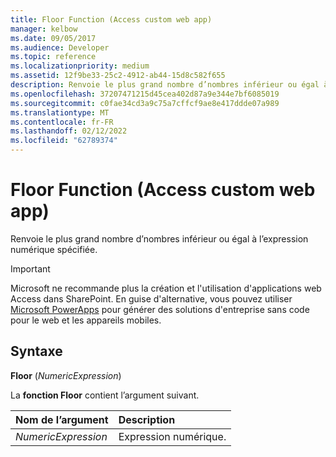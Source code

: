 ```yaml
---
title: Floor Function (Access custom web app)
manager: kelbow
ms.date: 09/05/2017
ms.audience: Developer
ms.topic: reference
ms.localizationpriority: medium
ms.assetid: 12f9be33-25c2-4912-ab44-15d8c582f655
description: Renvoie le plus grand nombre d’nombres inférieur ou égal à l’expression numérique spécifiée.
ms.openlocfilehash: 37207471215d45cea402d87a9e344e7bf6085019
ms.sourcegitcommit: c0fae34cd3a9c75a7cffcf9ae8e417ddde07a989
ms.translationtype: MT
ms.contentlocale: fr-FR
ms.lasthandoff: 02/12/2022
ms.locfileid: "62789374"
---
```

# <a name="floor-function-access-custom-web-app"></a>Floor Function (Access custom web app)

Renvoie le plus grand nombre d’nombres inférieur ou égal à l’expression numérique spécifiée.
  
> [!IMPORTANT]
> Microsoft ne recommande plus la création et l'utilisation d'applications web Access dans SharePoint. En guise d'alternative, vous pouvez utiliser [Microsoft PowerApps](https://powerapps.microsoft.com/) pour générer des solutions d'entreprise sans code pour le web et les appareils mobiles. 
  
## <a name="syntax"></a>Syntaxe

 **Floor** (*NumericExpression*) 
  
La **fonction Floor** contient l’argument suivant. 
  
|**Nom de l’argument**|**Description**|
|:-----|:-----|
| *NumericExpression*  <br/> |Expression numérique. |
   

